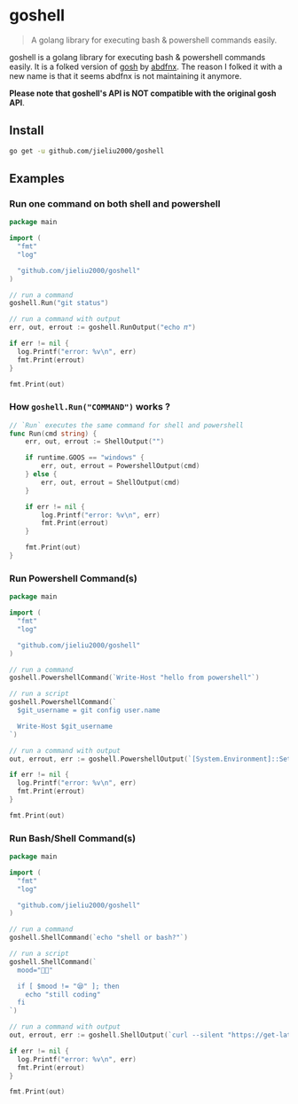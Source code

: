 # goshell

> A golang library for executing bash & powershell commands easily.

goshell is a golang library for executing bash & powershell commands easily. It is a folked version of [gosh](https://github.com/abdfnx/gosh) by [abdfnx](https://github.com/abdfnx). The reason I folked it with a new name is that it seems abdfnx is not maintaining it anymore.

**Please note that goshell's API is NOT compatible with the original gosh API**.

## Install

```bash
go get -u github.com/jieliu2000/goshell
```

## Examples

### Run one command on both shell and powershell

```go
package main

import (
  "fmt"
  "log"

  "github.com/jieliu2000/goshell"
)

// run a command
goshell.Run("git status")

// run a command with output
err, out, errout := goshell.RunOutput("echo 𝜋")

if err != nil {
  log.Printf("error: %v\n", err)
  fmt.Print(errout)
}

fmt.Print(out)
```

### How `goshell.Run("COMMAND")` works ?

```go
// `Run` executes the same command for shell and powershell
func Run(cmd string) {
	err, out, errout := ShellOutput("")

	if runtime.GOOS == "windows" {
		err, out, errout = PowershellOutput(cmd)
	} else {
		err, out, errout = ShellOutput(cmd)
	}

	if err != nil {
		log.Printf("error: %v\n", err)
		fmt.Print(errout)
	}

	fmt.Print(out)
}
```

### Run Powershell Command(s)

```go
package main

import (
  "fmt"
  "log"

  "github.com/jieliu2000/goshell"
)

// run a command
goshell.PowershellCommand(`Write-Host "hello from powershell"`)

// run a script
goshell.PowershellCommand(`
  $git_username = git config user.name

  Write-Host $git_username
`)

// run a command with output
out, errout, err := goshell.PowershellOutput(`[System.Environment]::SetEnvironmentVariable("Path", $Env:Path + ";$APP_PATH\bin", [System.EnvironmentVariableTarget]::User)`)

if err != nil {
  log.Printf("error: %v\n", err)
  fmt.Print(errout)
}

fmt.Print(out)
```

### Run Bash/Shell Command(s)

```go
package main

import (
  "fmt"
  "log"

  "github.com/jieliu2000/goshell"
)

// run a command
goshell.ShellCommand(`echo "shell or bash?"`)

// run a script
goshell.ShellCommand(`
  mood="👨‍💻"

  if [ $mood != "😪" ]; then
    echo "still coding"
  fi
`)

// run a command with output
out, errout, err := goshell.ShellOutput(`curl --silent "https://get-latest.onrender.com/docker/compose"`)

if err != nil {
  log.Printf("error: %v\n", err)
  fmt.Print(errout)
}

fmt.Print(out)
```
